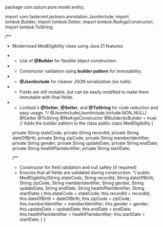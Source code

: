 package com.optum.pure.model.entity;

import com.fasterxml.jackson.annotation.JsonInclude;
import lombok.Builder;
import lombok.Getter;
import lombok.NoArgsConstructor;
import lombok.ToString;

/**
 * Modernized MedEligibility class using Java 21 features:
 * - Use of **@Builder** for flexible object construction.
 * - Constructor validation using **builder pattern** for immutability.
 * - **@JsonInclude** for cleaner JSON serialization (no nulls).
 * - Fields are still mutable, but can be easily modified to make them immutable with final fields.
 * - Lombok's **@Getter**, **@Setter**, and **@ToString** for code reduction and easy usage.
 */
@JsonInclude(JsonInclude.Include.NON_NULL)
@Getter
@ToString
@NoArgsConstructor
@Builder(toBuilder = true) // Adds the builder pattern to the class
public class MedEligibility {

    private String stateCode;
    private String recordId;
    private String dateOfBirth;
    private String zipCode;
    private String memberIdentifier;
    private String gender;
    private String updateDate;
    private String endDate;
    private String healthPlanIdentifier;
    private String startDate;

    /**
     * Constructor for field validation and null safety (if required)
     * Ensures that all fields are validated during construction.
     */
    public MedEligibility(String stateCode, String recordId, String dateOfBirth, String zipCode,
                          String memberIdentifier, String gender, String updateDate, String endDate,
                          String healthPlanIdentifier, String startDate) {
        this.stateCode = stateCode;
        this.recordId = recordId;
        this.dateOfBirth = dateOfBirth;
        this.zipCode = zipCode;
        this.memberIdentifier = memberIdentifier;
        this.gender = gender;
        this.updateDate = updateDate;
        this.endDate = endDate;
        this.healthPlanIdentifier = healthPlanIdentifier;
        this.startDate = startDate;
    }
}
